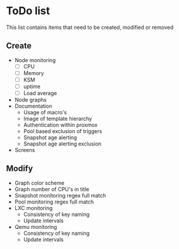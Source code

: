 # ToDo list

This list contains items that need to be created, modified or removed

## Create

* Node monitoring
  * [ ] CPU
  * [ ] Memory
  * [ ] KSM
  * [ ] uptime
  * [ ] Load average
* Node graphs
* Documentation
  * Usage of macro's
  * Image of template hierarchy
  * Authentication within proxmox
  * Pool based exclusion of triggers
  * Snapshot age alerting
  * Snapshot age alerting exclusion
* Screens

## Modify
* Graph color scheme
* Graph number of CPU's in title
* Snapshot monitoring regex full match
* Pool monitoring regex full match
* LXC monitoring
  * Consistency of key naming
  * Update intervals
* Qemu monitoring
  * Consistency of key naming
  * Update intervals
